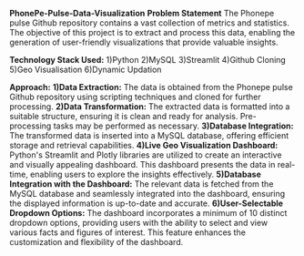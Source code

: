 **PhonePe-Pulse-Data-Visualization**
**Problem Statement**
The Phonepe pulse Github repository contains a vast collection of metrics and statistics. The objective of this project is to extract and process this data, enabling the generation of user-friendly visualizations that provide valuable insights.

**Technology Stack Used:**
1)Python
2)MySQL
3)Streamlit
4)Github Cloning
5)Geo Visualisation
6)Dynamic Updation

**Approach:**
**1)Data Extraction:** The data is obtained from the Phonepe pulse Github repository using scripting techniques and cloned for further processing.
**2)Data Transformation:** The extracted data is formatted into a suitable structure, ensuring it is clean and ready for analysis. Pre-processing tasks may be performed as necessary.
**3)Database Integration:** The transformed data is inserted into a MySQL database, offering efficient storage and retrieval capabilities.
**4)Live Geo Visualization Dashboard:** Python's Streamlit and Plotly libraries are utilized to create an interactive and visually appealing dashboard. This dashboard presents the data in real-time, enabling users to explore the insights effectively.
**5)Database Integration with the Dashboard:** The relevant data is fetched from the MySQL database and seamlessly integrated into the dashboard, ensuring the displayed information is up-to-date and accurate.
**6)User-Selectable Dropdown Options:** The dashboard incorporates a minimum of 10 distinct dropdown options, providing users with the ability to select and view various facts and figures of interest. This feature enhances the customization and flexibility of the dashboard.
